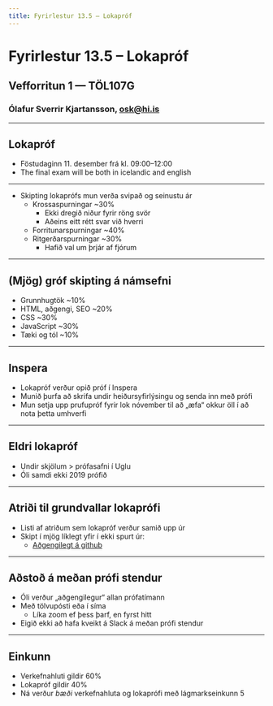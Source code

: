 ```yaml
---
title: Fyrirlestur 13.5 – Lokapróf
---
```


# Fyrirlestur 13.5 – Lokapróf

## Vefforritun 1 — TÖL107G

### Ólafur Sverrir Kjartansson, [osk@hi.is](mailto:osk@hi.is)

---

## Lokapróf

* Föstudaginn 11. desember frá kl. 09:00–12:00
* The final exam will be both in icelandic and english

***

* Skipting lokaprófs mun verða svipað og seinustu ár
  - Krossaspurningar ~30%
    + Ekki dregið niður fyrir röng svör
    + Aðeins eitt rétt svar við hverri
  - Forritunarspurningar ~40%
  - Ritgerðarspurningar ~30%
    + Hafið val um þrjár af fjórum

***

## (Mjög) gróf skipting á námsefni

* Grunnhugtök ~10%
* HTML, aðgengi, SEO ~20%
* CSS ~30%
* JavaScript ~30%
* Tæki og tól ~10%

***

## Inspera

* Lokapróf verður opið próf í Inspera
* Munið þurfa að skrifa undir heiðursyfirlýsingu og senda inn með prófi
* Mun setja upp prufupróf fyrir lok nóvember til að „æfa“ okkur öll í að nota þetta umhverfi

***

## Eldri lokapróf

* Undir skjölum > prófasafni í Uglu
* Óli samdi ekki 2019 prófið

***

## Atriði til grundvallar lokaprófi

* Listi af atriðum sem lokapróf verður samið upp úr
* Skipt í mjög líklegt yfir í ekki spurt úr:
  * [Aðgengilegt á github](../../lokaprof.md)

***

## Aðstoð á meðan prófi stendur

* Óli verður „aðgengilegur“ allan prófatímann
* Með tölvupósti eða í síma
  * Líka zoom ef þess þarf, en fyrst hitt
* Eigið ekki að hafa kveikt á Slack á meðan prófi stendur

***

## Einkunn

* Verkefnahluti gildir 60%
* Lokapróf gildir 40%
* Ná verður *bæði* verkefnahluta og lokaprófi með lágmarkseinkunn 5
